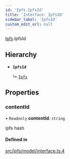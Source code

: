 ```yaml
---
id: 'Ipfs.IpfsId'
title: 'Interface: IpfsId'
sidebar_label: 'IpfsId'
custom_edit_url: null
---
```


[Ipfs](../namespaces/Ipfs.md).IpfsId

## Hierarchy

-   **`IpfsId`**

    ↳ [`Ipfs`](Ipfs.Ipfs-1.md)

## Properties

### contentId

• `Readonly` **contentId**: `string`

ipfs hash

#### Defined in

[src/ipfs/model/interface.ts:4](https://github.com/leovigna/web3-redux/blob/2db3cc0/src/ipfs/model/interface.ts#L4)
